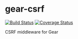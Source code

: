 # gear-csrf
[![Build Status](https://travis-ci.org/teambition/gear-csrf.svg?branch=master)](https://travis-ci.org/teambition/gear-csrf)
[![Coverage Status](https://coveralls.io/repos/github/teambition/gear-csrf/badge.svg?branch=master)](https://coveralls.io/github/teambition/gear-csrf?branch=master)

CSRF middleware for Gear
